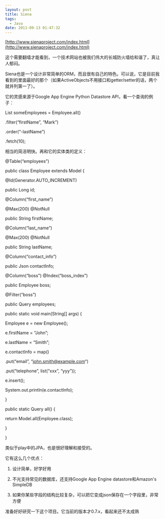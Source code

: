 ```yaml
---
layout: post
title: Siena
tags:
  - Java
date: 2011-09-13 01:47:32
---
```


[http://www.sienaproject.com/index.html](http://www.sienaproject.com/index.html)

这个需要翻墙才能看到，一个技术网站也被我们伟大的长城防火墙给和谐了，真让人郁闷。

Siena也是一个设计非常简单的ORM，而且很有自己的特色。可以说，它是目前我看到的里面最好的那个（如果ActiveObjects不用接口和getter/setter的话，两个就并列第一了）。

它的灵感来源于Google App Engine Python Datastore API，看一个查询的例子：

List<Employee> someEmployees = Employee.all()

.filter(&#8220;firstName&#8221;, &#8220;Mark&#8221;)

.order(&#8220;-lastName&#8221;)

.fetch(10);<span id="more-98"></span>

相当的简洁明快。再和它的实体类的定义：

@Table(&#8220;employees&#8221;)

public class Employee extends Model {

@Id(Generator.AUTO_INCREMENT)

public Long id;

@Column(&#8220;first_name&#8221;)

@Max(200) @NotNull

public String firstName;

@Column(&#8220;last_name&#8221;)

@Max(200) @NotNull

public String lastName;

@Column(&#8220;contact_info&#8221;)

public Json contactInfo;

@Column(&#8220;boss&#8221;) @Index(&#8220;boss_index&#8221;)

public Employee boss;

@Filter(&#8220;boss&#8221;)

public Query<Employee> employees;

public static void main(String[] args) {

Employee e = new Employee();

e.firstName = &#8220;John&#8221;;

e.lastName = &#8220;Smith&#8221;;

e.contactInfo = map()

.put(&#8220;email&#8221;, &#8220;[john.smith@example.com](mailto:john.smith@example.com)&#8220;)

.put(&#8220;telephone&#8221;, list(&#8220;xxx&#8221;, &#8220;yyy&#8221;));

e.insert();

System.out.println(e.contactInfo);

}

public static Query<Employee> all() {

return Model.all(Employee.class);

}

}

类似于play中的JPA，也是很好理解和接受的。

它有这么几个优点：

1. 设计简单，好学好用

2. 不光支持常见的数据库，还支持Google App Engine datastore和Amazon's SimpleDB

3. 如果你某些字段的结构比较复杂，可以把它变成json保存在一个字段里，非常方便

准备好好研究一下这个项目。它当前的版本才0.7.x，看起来还不太成熟